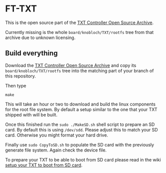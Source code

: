 FT-TXT
======

This is the open source part of the [TXT Controller Open Source Archive](http://www.fischertechnik.de/ResourceImage.aspx?raid=8400).

Currently missing is the whole ```board/knobloch/TXT/rootfs``` tree from that archive due to unknown licensing.

Build everything
----------------

Download the [TXT Controller Open Source Archive](http://www.fischertechnik.de/ResourceImage.aspx?raid=8400) and copy its ```board/knobloch/TXT/rootfs``` tree into the matching part of your branch of this repository.

Then type
```
make
```

This will take an hour or two to download and build the linux
components for the root file system. By default a setup similar to the
one that your TXT shipped with will be built.

Once this finished run the ```sudo ./MakeSD.sh``` shell script to prepare
an SD card. By default this is using ```/dev/sdd```. Please adjust this
to match your SD card. Otherwise you might format your hard drive.

Finally use ```sudo CopyToSD.sh``` to populate the SD card with the
previously generate file system. Again check the device file.

To prepare your TXT to be able to boot from SD card please read in the
wiki [setup your TXT to boot from SD card](https://github.com/ftCommunity/ft-TXT/wiki/BootFromSD).
